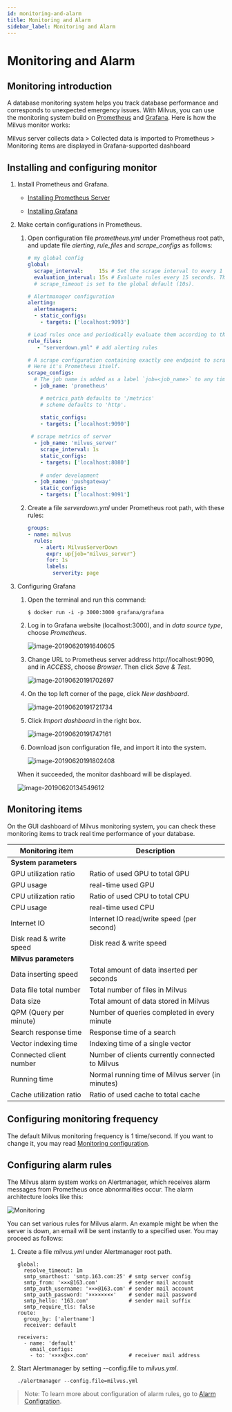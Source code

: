 ```yaml
---
id: monitoring-and-alarm
title: Monitoring and Alarm
sidebar_label: Monitoring and Alarm
---
```


# Monitoring and Alarm

## Monitoring introduction
A database monitoring system helps you track database performance and corresponds to unexpected emergency issues. With Milvus, you can use the monitoring system build on [Prometheus](https://prometheus.io/) and [Grafana](https://grafana.com/). Here is how the Milvus monitor works:

Milvus server collects data > Collected data is imported to Prometheus > Monitoring items are displayed in Grafana-supported dashboard


## Installing and configuring monitor

1. Install Prometheus and Grafana.

   - [Installing Prometheus Server](https://github.com/prometheus/prometheus#install)

   - [Installing Grafana](http://docs.grafana.org)

2. Make certain configurations in Prometheus.

   1) Open configuration file *prometheus.yml* under Prometheus root path, and update file *alerting*, *rule_files* and *scrape_configs* as follows:
   
      ```yaml
      # my global config
      global:
        scrape_interval:     15s # Set the scrape interval to every 1 seconds. Default is every 1 minute.
        evaluation_interval: 15s # Evaluate rules every 15 seconds. The default is every 1 minute.
        # scrape_timeout is set to the global default (10s).

      # Alertmanager configuration
      alerting:
        alertmanagers:
        - static_configs:
          - targets: ['localhost:9093']

      # Load rules once and periodically evaluate them according to the global 'evaluation_interval'.
      rule_files:
         - "serverdown.yml" # add alerting rules

      # A scrape configuration containing exactly one endpoint to scrape:
      # Here it's Prometheus itself.
      scrape_configs:
        # The job name is added as a label `job=<job_name>` to any timeseries scraped from this config.
        - job_name: 'prometheus'

          # metrics_path defaults to '/metrics'
          # scheme defaults to 'http'.

          static_configs:
          - targets: ['localhost:9090']
  
  	   # scrape metrics of server
        - job_name: 'milvus_server'
          scrape_interval: 1s
          static_configs:
          - targets: ['localhost:8080']
    
  	      # under development
        - job_name: 'pushgateway'
          static_configs:
          - targets: ['localhost:9091']
      ```
   
   2) Create a file *serverdown.yml* under Prometheus root path, with these rules: 

      ```yaml
      groups:
      - name: milvus
        rules:
          - alert: MilvusServerDown
            expr: up{job="milvus_server"}
            for: 1s
            labels:
              serverity: page
      ```

3. Configuring Grafana

   1) Open the terminal and run this command: 
   
      ```
      $ docker run -i -p 3000:3000 grafana/grafana
      ```
   
   2) Log in to Grafana website (localhost:3000), and in *data source type*, choose *Prometheus*.
   
      ![image-20190620191640605](assets/datasource.png)
   
   3) Change URL to Prometheus server address http://localhost:9090, and in *ACCESS*, choose *Browser*. Then click *Save & Test*.
   
      ![image-20190620191702697](assets/settings.png)
   
   4) On the top left corner of the page, click *New dashboard*.

      ![image-20190620191721734](assets/dashboard.png)
   
   5) Click *Import dashboard* in the right box.
   
      ![image-20190620191747161](assets/importdashboard.png)
   
   6) Download json configuration file, and import it into the system.
   
      ![image-20190620191802408](assets/importjson.png)

   When it succeeded, the monitor dashboard will be displayed.
   
   ![image-20190620134549612](assets/prometheus.png)


## Monitoring items
On the GUI dashboard of Milvus monitoring system, you can check these monitoring items to track real time performance of your database.


|    Monitoring item       |      Description                       |
|----------------|----------------------------------|
| **System parameters**    |                                  |
| GPU utilization ratio      |    Ratio of used GPU to total GPU             |
| GPU usage      |    real-time used GPU                  |
| CPU utilization ratio       |     Ratio of used CPU to total CPU                   |
| CPU usage      |     real-time used CPU                    |
| Internet IO          |    Internet IO read/write speed (per second)          |
| Disk read & write speed     |    Disk read & write speed                   | 
| **Milvus parameters**  |                                  |
| Data inserting speed     |         Total amount of data inserted per seconds     |
| Data file total number     |       Total number of files in Milvus      |
| Data size       | Total amount of data stored in Milvus                 |
| QPM (Query per minute)    |  Number of queries completed in every minute          |
| Search response time     |      Response time of a search               |
| Vector indexing time  |    Indexing time of a single vector         |
| Connected client number          |  Number of clients currently connected to Milvus  |
| Running time        |   Normal running time of Milvus server (in minutes)    |
| Cache utilization ratio  |    Ratio of used cache to total cache                   |

## Configuring monitoring frequency
The default Milvus monitoring frequency is 1 time/second. If you want to change it, you may read [Monitoring configuration](https://prometheus.io/docs/prometheus/latest/configuration/configuration/).


## Configuring alarm rules
The Milvus alarm system works on Alertmanager, which receives alarm messages from Prometheus once abnormalities occur. The alarm architecture looks like this: 

![Monitoring](assets/Monitoring.png)

You can set various rules for Milvus alarm. An example might be when the server is down, an email will be sent instantly to a specified user. You may proceed as follows:

   1) Create a file *milvus.yml* under Alertmanager root path.

      ```
      global:
        resolve_timeout: 1m
        smtp_smarthost: 'smtp.163.com:25' # smtp server config
        smtp_from: '×××@163.com'          # sender mail account
        smtp_auth_username: '×××@163.com' # sender mail account
        smtp_auth_password: '××××××××'    # sender mail password
        smtp_hello: '163.com'             # sender mail suffix
        smtp_require_tls: false
      route:
        group_by: ['alertname']
        receiver: default

      receivers:
        - name: 'default'
          email_configs:
          - to: '××××@××.com'             # receiver mail address
      ```
   
   2) Start Alertmanager by setting --config.file to *milvus.yml*.

      ```
      ./alertmanager --config.file=milvus.yml
      ```
> Note: To learn more about configuration of alarm rules, go to [Alarm Configration](https://prometheus.io/docs/alerting/configuration/#configuration-file).

